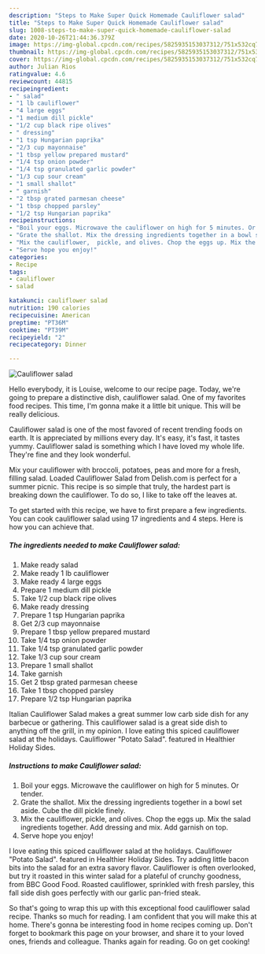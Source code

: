 ```yaml
---
description: "Steps to Make Super Quick Homemade Cauliflower salad"
title: "Steps to Make Super Quick Homemade Cauliflower salad"
slug: 1008-steps-to-make-super-quick-homemade-cauliflower-salad
date: 2020-10-26T21:44:36.379Z
image: https://img-global.cpcdn.com/recipes/5825935153037312/751x532cq70/cauliflower-salad-recipe-main-photo.jpg
thumbnail: https://img-global.cpcdn.com/recipes/5825935153037312/751x532cq70/cauliflower-salad-recipe-main-photo.jpg
cover: https://img-global.cpcdn.com/recipes/5825935153037312/751x532cq70/cauliflower-salad-recipe-main-photo.jpg
author: Julian Rios
ratingvalue: 4.6
reviewcount: 44815
recipeingredient:
- " salad"
- "1 lb cauliflower"
- "4 large eggs"
- "1 medium dill pickle"
- "1/2 cup black ripe olives"
- " dressing"
- "1 tsp Hungarian paprika"
- "2/3 cup mayonnaise"
- "1 tbsp yellow prepared mustard"
- "1/4 tsp onion powder"
- "1/4 tsp granulated garlic powder"
- "1/3 cup sour cream"
- "1 small shallot"
- " garnish"
- "2 tbsp grated parmesan cheese"
- "1 tbsp chopped parsley"
- "1/2 tsp Hungarian paprika"
recipeinstructions:
- "Boil your eggs. Microwave the cauliflower on high for 5 minutes. Or tender."
- "Grate the shallot. Mix the dressing ingredients together in a bowl set aside. Cube the dill pickle finely."
- "Mix the cauliflower,  pickle, and olives. Chop the eggs up. Mix the salad ingredients together. Add dressing and mix. Add garnish on top."
- "Serve hope you enjoy!"
categories:
- Recipe
tags:
- cauliflower
- salad

katakunci: cauliflower salad 
nutrition: 190 calories
recipecuisine: American
preptime: "PT36M"
cooktime: "PT39M"
recipeyield: "2"
recipecategory: Dinner

---
```



![Cauliflower salad](https://img-global.cpcdn.com/recipes/5825935153037312/751x532cq70/cauliflower-salad-recipe-main-photo.jpg)

Hello everybody, it is Louise, welcome to our recipe page. Today, we're going to prepare a distinctive dish, cauliflower salad. One of my favorites food recipes. This time, I'm gonna make it a little bit unique. This will be really delicious.

Cauliflower salad is one of the most favored of recent trending foods on earth. It is appreciated by millions every day. It's easy, it's fast, it tastes yummy. Cauliflower salad is something which I have loved my whole life. They're fine and they look wonderful.

Mix your cauliflower with broccoli, potatoes, peas and more for a fresh, filling salad. Loaded Cauliflower Salad from Delish.com is perfect for a summer picnic. This recipe is so simple that truly, the hardest part is breaking down the cauliflower. To do so, I like to take off the leaves at.


To get started with this recipe, we have to first prepare a few ingredients. You can cook cauliflower salad using 17 ingredients and 4 steps. Here is how you can achieve that.

<!--inarticleads1-->

##### The ingredients needed to make Cauliflower salad:

1. Make ready  salad
1. Make ready 1 lb cauliflower
1. Make ready 4 large eggs
1. Prepare 1 medium dill pickle
1. Take 1/2 cup black ripe olives
1. Make ready  dressing
1. Prepare 1 tsp Hungarian paprika
1. Get 2/3 cup mayonnaise
1. Prepare 1 tbsp yellow prepared mustard
1. Take 1/4 tsp onion powder
1. Take 1/4 tsp granulated garlic powder
1. Take 1/3 cup sour cream
1. Prepare 1 small shallot
1. Take  garnish
1. Get 2 tbsp grated parmesan cheese
1. Take 1 tbsp chopped parsley
1. Prepare 1/2 tsp Hungarian paprika


Italian Cauliflower Salad makes a great summer low carb side dish for any barbecue or gathering. This cauliflower salad is a great side dish to anything off the grill, in my opinion. I love eating this spiced cauliflower salad at the holidays. Cauliflower &#34;Potato Salad&#34;. featured in Healthier Holiday Sides. 

<!--inarticleads2-->

##### Instructions to make Cauliflower salad:

1. Boil your eggs. Microwave the cauliflower on high for 5 minutes. Or tender.
1. Grate the shallot. Mix the dressing ingredients together in a bowl set aside. Cube the dill pickle finely.
1. Mix the cauliflower,  pickle, and olives. Chop the eggs up. Mix the salad ingredients together. Add dressing and mix. Add garnish on top.
1. Serve hope you enjoy!


I love eating this spiced cauliflower salad at the holidays. Cauliflower &#34;Potato Salad&#34;. featured in Healthier Holiday Sides. Try adding little bacon bits into the salad for an extra savory flavor. Cauliflower is often overlooked, but try it roasted in this winter salad for a plateful of crunchy goodness, from BBC Good Food. Roasted cauliflower, sprinkled with fresh parsley, this fall side dish goes perfectly with our garlic pan-fried steak. 

So that's going to wrap this up with this exceptional food cauliflower salad recipe. Thanks so much for reading. I am confident that you will make this at home. There's gonna be interesting food in home recipes coming up. Don't forget to bookmark this page on your browser, and share it to your loved ones, friends and colleague. Thanks again for reading. Go on get cooking!
